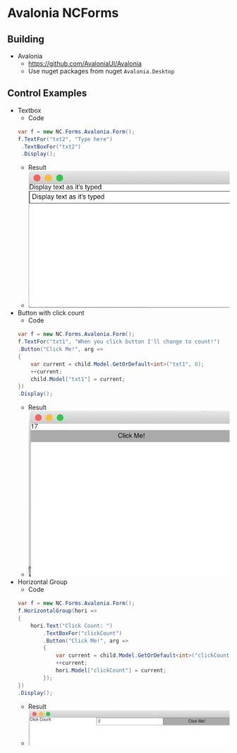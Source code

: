 # Avalonia NCForms

## Building
+ Avalonia
	+ https://github.com/AvaloniaUI/Avalonia
	+ Use nuget packages from nuget `Avalonia.Desktop`
				
## Control Examples

+ Textbox
	+ Code
	```c#
	var f = new NC.Forms.Avalonia.Form();
	f.TextFor("txt2", "Type here")
     .TextBoxFor("txt2")
	 .Display();
	```
	+ Result
	+ ![](/assets/Screenshot_8_17_19__12_53_PM.png)
+ Button with click count
	+ Code
	```c#
	var f = new NC.Forms.Avalonia.Form();
	f.TextFor("txt1", "When you click button I'll change to count!")
	.Button("Click Me!", arg =>
	{
		var current = child.Model.GetOrDefault<int>("txt1", 0);
		++current;
		child.Model["txt1"] = current;
	})
	.Display();
	```
	+ Result
	+ ![](/assets/201908170102PM.png)
+ Horizontal Group
	+ Code
	```c#
	var f = new NC.Forms.Avalonia.Form();
	f.HorizontalGroup(hori =>
	{
		hori.Text("Click Count: ")
			.TextBoxFor("clickCount")
			.Button("Click Me!", arg =>
			{
				var current = child.Model.GetOrDefault<int>("clickCount", 0);
				++current;
				hori.Model["clickCount"] = current;
			});
	})
	.Display();
	```
	+ Result
	+ ![](/assets/Screenshot_8_17_19__2_36_PM.png)
